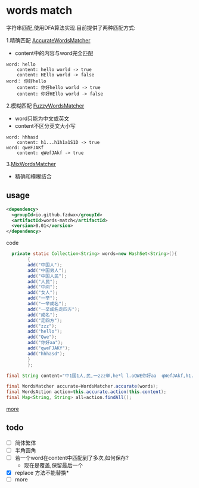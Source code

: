 # words match

字符串匹配,使用DFA算法实现.目前提供了两种匹配方式:

1.精确匹配 [AccurateWordsMatcher](https://github.com/fzdwx/words-match/blob/f0b47ae55372566dc89995d7df5b8a5853d4774d/src/main/java/com/huofutp/words/internal/dfa/AccurateWordsMatcher.java)

- content中的内容与word完全匹配

```text
word: hello
    content: hello world -> true
    content: HEllo world -> false
word： 你好hello
    content: 你好hello world -> true
    content: 你好HEllo world -> false 
```

2.模糊匹配 [FuzzyWordsMatcher](https://github.com/fzdwx/words-match/blob/f0b47ae55372566dc89995d7df5b8a5853d4774d/src/main/java/com/huofutp/words/internal/dfa/FuzzWordsMatcher.java)

- word只能为中文或英文
- content不区分英文大小写

```text
word: hhhasd
    content: h1...h1h1a1S1D -> true
word: qweFJAKf
    content: qWefJAkf -> true
```

3.[MixWordsMatcher](https://github.com/fzdwx/words-match/blob/f0b47ae55372566dc89995d7df5b8a5853d4774d/src/main/java/com/huofutp/words/internal/dfa/MixWordsMatcher.java)

- 精确和模糊结合

## usage

```xml
<dependency>
  <groupId>io.github.fzdwx</groupId>
  <artifactId>words-match</artifactId>
  <version>0.01</version>
</dependency>
```

code
```java
  private static Collection<String> words=new HashSet<String>(){
        {
        add("中国人");
        add("中国男人");
        add("中国人民");
        add("人民");
        add("中间");
        add("女人");
        add("一举");
        add("一举成名");
        add("一举成名走四方");
        add("成名");
        add("走四方");
        add("zzz");
        add("hello");
        add("Qwe");
        add("你好aa");
        add("qweFJAKf");
        add("hhhasd");
        }
        };

final String content="中1国1人,民,一zzz举,he*l l.oQWE你好aa  qWefJAkf,h1...h1h1a1S1D";

final WordsMatcher accurate=WordsMatcher.accurate(words);
final WordsAction action=this.accurate.action(this.content);
final Map<String, String> all=action.findAll();
```

[more](https://github.com/fzdwx/words-match/blob/master/src/test/java/com/fzdwx/words/WordsMatcherTest.java#L44)

## todo

- [ ] 简体繁体
- [ ] 半角圆角
- [ ] 若一个word在content中匹配到了多次,如何保存?
    - 现在是覆盖,保留最后一个
- [x] replace 方法不能替换*
- [ ] more